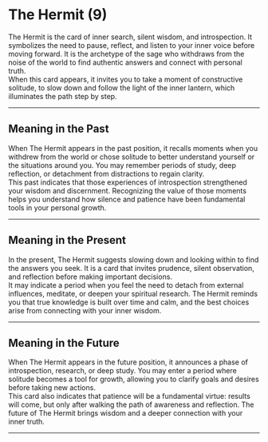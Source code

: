 # The Hermit (9)

The Hermit is the card of inner search, silent wisdom, and introspection. It symbolizes the need to pause, reflect, and listen to your inner voice before moving forward. It is the archetype of the sage who withdraws from the noise of the world to find authentic answers and connect with personal truth.  
When this card appears, it invites you to take a moment of constructive solitude, to slow down and follow the light of the inner lantern, which illuminates the path step by step.

---

## Meaning in the Past  
When The Hermit appears in the past position, it recalls moments when you withdrew from the world or chose solitude to better understand yourself or the situations around you. You may remember periods of study, deep reflection, or detachment from distractions to regain clarity.  
This past indicates that those experiences of introspection strengthened your wisdom and discernment. Recognizing the value of those moments helps you understand how silence and patience have been fundamental tools in your personal growth.

---

## Meaning in the Present  
In the present, The Hermit suggests slowing down and looking within to find the answers you seek. It is a card that invites prudence, silent observation, and reflection before making important decisions.  
It may indicate a period when you feel the need to detach from external influences, meditate, or deepen your spiritual research. The Hermit reminds you that true knowledge is built over time and calm, and the best choices arise from connecting with your inner wisdom.

---

## Meaning in the Future  
When The Hermit appears in the future position, it announces a phase of introspection, research, or deep study. You may enter a period where solitude becomes a tool for growth, allowing you to clarify goals and desires before taking new actions.  
This card also indicates that patience will be a fundamental virtue: results will come, but only after walking the path of awareness and reflection. The future of The Hermit brings wisdom and a deeper connection with your inner truth.

---
